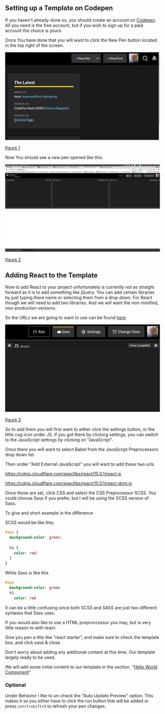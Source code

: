 ## Setting up a Template on Codepen

If you haven't already done so, you should create an account on [Codepen][1].
All you need is the free account, but if you wish to sign up for a paid account
the choice is yours.

Once You have done that you will want to click the New Pen button located in the top right of the screen.

![Create New Pen][figure 1]

[figure 1][figure 1]

Now You should see a new pen opened like this.

![New Pen][figure 2]

[figure 2][figure 2]

## Adding React to the Template

Now to add React to your project unfortunately is currently not as straight
forward as it is to add something like jQuery.  You can add certain libraries
by just typing there name or selecting them from a drop down.  For React though
we will need to add two libraries.  And we will want the non-minified,
non-production versions.

So the URLs we are going to want to use can be found [here][2].

![Open Settings][figure 3]

[figure 3][figure 3]

So to add them you will first want to either click the settings button, or the
little cog icon under JS. If you got there by clicking settings, you can switch
to the JavaScript settings by clicking on "JavaScript".

Once there you will want to select Babel from the JavaScript Preprocessors drop
down list.

Then under "Add External JavaScript" you will want to add these two urls.

https://cdnjs.cloudflare.com/ajax/libs/react/15.0.1/react.js

https://cdnjs.cloudflare.com/ajax/libs/react/15.0.1/react-dom.js

Once those are set, click CSS and select the CSS Preprocessor SCSS.  You could
choose Sass if you prefer, but I will be using the SCSS version of Sass.

To give and short example in the difference

SCSS would be like this;
```scss
#app {
  background-color: green;

  h1 {
    color: red;
  }
}
```

While Sass is like this
```sass
#app
  background-color: green
  h1
    color: red
```

It can be a little confusing since both SCSS and SASS are just two different
syntaxes that Sass uses.

If you would also like to use a HTML preproccessor you may, but is very little
reason to with react.

Give you pen a title like "react starter", and make sure to check the template
box, and click save & close.

Don't worry about adding any additional content at this time.  Our template
largely ready to be used.

We will add some initial content to our template in the section,
"[Hello World Component](Hello-World-Component.md)"

### Optional

Under Behavior I like to un-check the "Auto Update Preview" option.  This makes
it so you either have to click the run button that will be added or press
`cntrl+shift+5` to refresh your pen changes.

[1]: https://codepen.io/signup (Code Pen Signup)
[2]: https://cdnjs.com/libraries/react/ (React CDN)

[figure 1]: create-new-pen.png (Create New Pen)
[figure 2]: new-pen.png (New Pen Window)
[figure 3]: open-settings.png (Open The Settings Pane)
